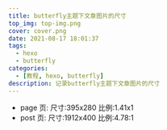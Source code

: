 ```yaml
---
title: butterfly主题下文章图片的尺寸
top_img: top-img.png
cover: cover.png
date: 2021-08-17 18:01:37
tags:
  - hexo
  - butterfly
categories:
  - [教程, hexo, butterfly]
description: 记录butterfly主题下文章图片的尺寸
---
```


- page 页: 尺寸:395x280 比例:1.41x1
- post 页: 尺寸:1912x400 比例:4.78:1
